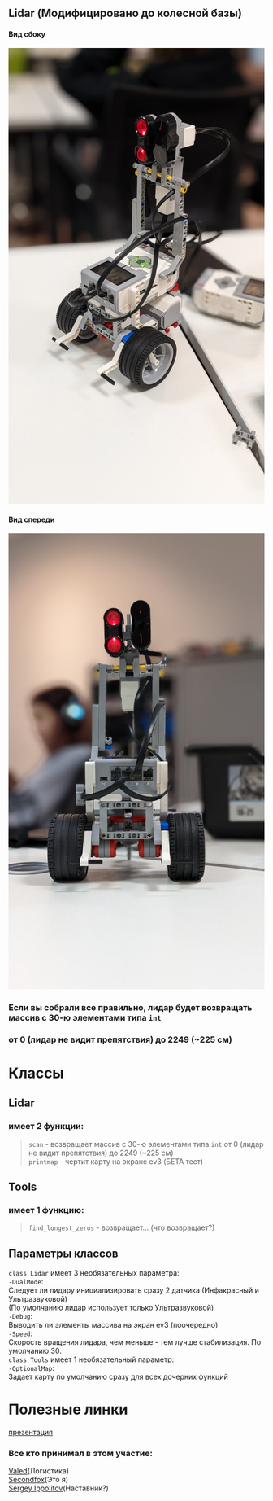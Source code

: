 ## Lidar (Модифицировано до колесной базы)
#### Вид сбоку

![lidar](https://github.com/PersifoX/lidar/blob/main/accb443b-1708-4169-b9df-2b96852cc43a.jfif)

#### Вид спереди

![lidar](https://github.com/PersifoX/lidar/blob/main/3f2cf4cd-7b6c-4ba6-892d-91ff9aa191b8.jfif)

### Если вы собрали все правильно, лидар будет возвращать массив с 30-ю элементами типа <code>int</code>
### от 0 (лидар не видит препятствия) до 2249 (~225 см) <br>

Классы
======

## Lidar
### имеет 2 функции:
> <code>scan</code> - возвращает массив с 30-ю элементами типа <code>int</code> от 0 (лидар не видит препятствия) до 2249 (~225 см) <br>
> <code>printmap</code> - чертит карту на экране ev3 (БЕТА тест)

## Tools
### имеет 1 функцию:
> <code>find_longest_zeros</code> - возвращает... (что возвращает?)

Параметры классов
-----------------

<code>class Lidar</code> имеет 3 необязательных параметра:<br>
    <code>-DualMode</code>:<br>
        Следует ли лидару инициализировать сразу 2 датчика (Инфакрасный и Ультразвуковой)<br>
        (По умолчанию лидар использует только Ультразвуковой)<br>
    <code>-Debug</code>:<br>
        Выводить ли элементы массива на экран ev3 (поочередно)<br>
    <code>-Speed</code>:<br>
        Скорость вращения лидара, чем меньше - тем лучше стабилизация. По умолчанию 30.<br>
<code>class Tools</code> имеет 1 необязательный параметр:<br>
    <code>-OptionalMap</code>:<br>
        Задает карту по умолчанию сразу для всех дочерних функций<br>
     
     
Полезные линки
==============
[презентация](#)

### Все кто принимал в этом участие:
[Valed](#)(Логистика)<br>
[Secondfox](https://persifox.space/)(Это я)<br>
[Sergey Ippolitov](https://github.com/i-sergh)(Наставник?)
